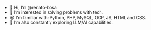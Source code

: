 - 👋
  Hi, I’m @renato-bosa
- 👀
  I’m interested in solving problems with tech. 
- 😎
  I’m familiar with: Python, PHP, MySQL, OOP, JS, HTML and CSS.
- 🌱
  I’m also constantly exploring LLM/AI capabilities.

<!---
renato-bosa/renato-bosa is a ✨ special ✨ repository because its `README.md` (this file) appears on your GitHub profile.
You can click the Preview link to take a look at your changes.
--->
